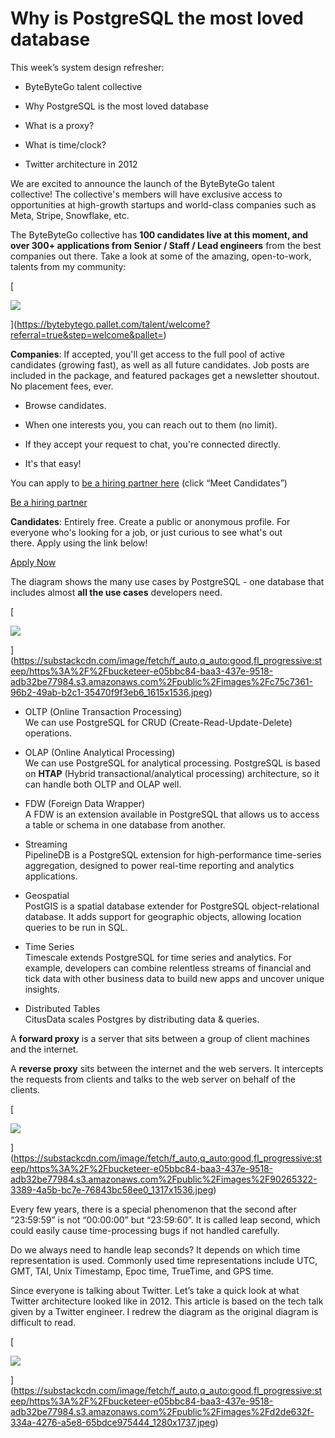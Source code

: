 # Why is PostgreSQL the most loved database
This week’s system design refresher:

*   ByteByteGo talent collective
    
*   Why PostgreSQL is the most loved database
    
*   What is a proxy?
    
*   What is time/clock?
    
*   Twitter architecture in 2012
    

We are excited to announce the launch of the ByteByteGo talent collective! The collective's members will have exclusive access to opportunities at high-growth startups and world-class companies such as Meta, Stripe, Snowflake, etc.

The ByteByteGo collective has **100 candidates live at this moment, and over 300+ applications from Senior / Staff / Lead engineers** from the best companies out there. Take a look at some of the amazing, open-to-work, talents from my community:

[

![](_assets/https%3A%2F%2Fbucketeer-e05bbc84-baa3-437e-9518-adb32be77984.s3.amazonaws.com%2Fpublic%2Fimages%2F59.jpg)


](https://bytebytego.pallet.com/talent/welcome?referral=true&step=welcome&pallet=)

**Companies**: If accepted, you'll get access to the full pool of active candidates (growing fast), as well as all future candidates. Job posts are included in the package, and featured packages get a newsletter shoutout. No placement fees, ever.

*   Browse candidates.
    
*   When one interests you, you can reach out to them (no limit).
    
*   If they accept your request to chat, you're connected directly.
    
*   It's that easy!
    

You can apply to [be a hiring partner here](https://bytebytego.pallet.com/talent/welcome) (click “Meet Candidates”)

[Be a hiring partner](https://bytebytego.pallet.com/talent/welcome)

**Candidates**: Entirely free. Create a public or anonymous profile. For everyone who's looking for a job, or just curious to see what's out there. Apply using the link below!

[Apply Now](https://bytebytego.pallet.com/talent/welcome?referral=true)

The diagram shows the many use cases by PostgreSQL - one database that includes almost **all the use cases** developers need.

[

![](_assets/https%3A%2F%2Fbucketeer-e05bbc84-baa3-437e-9518-adb32be77984.s3.amazonaws.com%2Fpublic%2Fimages%2Fc7.jpg)


](https://substackcdn.com/image/fetch/f_auto,q_auto:good,fl_progressive:steep/https%3A%2F%2Fbucketeer-e05bbc84-baa3-437e-9518-adb32be77984.s3.amazonaws.com%2Fpublic%2Fimages%2Fc75c7361-96b2-49ab-b2c1-35470f9f3eb6_1615x1536.jpeg)

*   OLTP (Online Transaction Processing)  
    We can use PostgreSQL for CRUD (Create-Read-Update-Delete) operations.
    
*   OLAP (Online Analytical Processing)  
    We can use PostgreSQL for analytical processing. PostgreSQL is based on **HTAP** (Hybrid transactional/analytical processing) architecture, so it can handle both OLTP and OLAP well.
    
*   FDW (Foreign Data Wrapper)  
    A FDW is an extension available in PostgreSQL that allows us to access a table or schema in one database from another.
    
*   Streaming  
    PipelineDB is a PostgreSQL extension for high-performance time-series aggregation, designed to power real-time reporting and analytics applications.
    
*   Geospatial  
    PostGIS is a spatial database extender for PostgreSQL object-relational database. It adds support for geographic objects, allowing location queries to be run in SQL.
    
*   Time Series  
    Timescale extends PostgreSQL for time series and analytics. For example, developers can combine relentless streams of financial and tick data with other business data to build new apps and uncover unique insights.
    
*   Distributed Tables  
    CitusData scales Postgres by distributing data & queries. 
    

A **forward proxy** is a server that sits between a group of client machines and the internet.

A **reverse proxy** sits between the internet and the web servers. It intercepts the requests from clients and talks to the web server on behalf of the clients.

[

![](_assets/https%3A%2F%2Fbucketeer-e05bbc84-baa3-437e-9518-adb32be77984.s3.amazonaws.com%2Fpublic%2Fimages%2F90.jpg)


](https://substackcdn.com/image/fetch/f_auto,q_auto:good,fl_progressive:steep/https%3A%2F%2Fbucketeer-e05bbc84-baa3-437e-9518-adb32be77984.s3.amazonaws.com%2Fpublic%2Fimages%2F90265322-3389-4a5b-bc7e-76843bc58ee0_1317x1536.jpeg)

Every few years, there is a special phenomenon that the second after “23:59:59” is not “00:00:00” but “23:59:60”. It is called leap second, which could easily cause time-processing bugs if not handled carefully.

Do we always need to handle leap seconds? It depends on which time representation is used. Commonly used time representations include UTC, GMT, TAI, Unix Timestamp, Epoc time, TrueTime, and GPS time. 

Since everyone is talking about Twitter. Let’s take a quick look at what Twitter architecture looked like in 2012. This article is based on the tech talk given by a Twitter engineer. I redrew the diagram as the original diagram is difficult to read.

[

![](_assets/https%3A%2F%2Fbucketeer-e05bbc84-baa3-437e-9518-adb32be77984.s3.amazonaws.com%2Fpublic%2Fimages%2Fd2.jpg)


](https://substackcdn.com/image/fetch/f_auto,q_auto:good,fl_progressive:steep/https%3A%2F%2Fbucketeer-e05bbc84-baa3-437e-9518-adb32be77984.s3.amazonaws.com%2Fpublic%2Fimages%2Fd2de632f-334a-4276-a5e8-65bdce975444_1280x1737.jpeg)